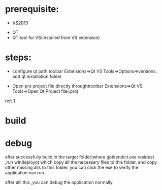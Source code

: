 # prerequisite:
+ [VS2019 ](https://visualstudio.microsoft.com/zh-hans/vs/)
- QT
- QT tool for VS(installed from VS extension)


# steps: 

- configure qt path
toolbar Extensions=>Qt VS Tools=>Options=>versions.
add qt installation folder

- Open pro project file directly throughttoolbar Extensions=>Qt VS Tools=>Open Qt Project file(.pro)


ref: 
[1](https://blog.csdn.net/qq_43493715/article/details/109839046)

# build


# debug
after successfully build,in the target folder(where goldendict.exe resides) ,run windeployqt which copy all the necessary files to this folder.
and copy other missing dlls to this folder. you can click the exe to verify the application can run .

after alll this ,you can debug the application normally.

